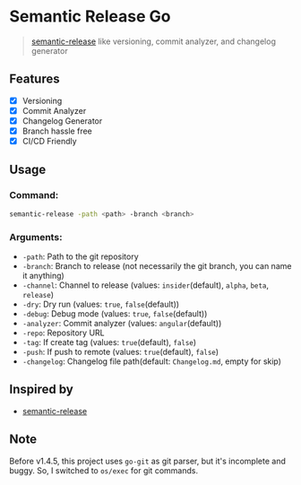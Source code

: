 # Semantic Release Go
> [semantic-release](https://semantic-release.gitbook.io/) like versioning, commit analyzer, and changelog generator

## Features
- [x] Versioning
- [x] Commit Analyzer
- [x] Changelog Generator
- [x] Branch hassle free
- [x] CI/CD Friendly

## Usage
### Command:
```bash
semantic-release -path <path> -branch <branch>
```

### Arguments:
- `-path`: Path to the git repository
- `-branch`: Branch to release (not necessarily the git branch, you can name it anything)
- `-channel`: Channel to release (values: `insider`(default), `alpha`, `beta`, `release`)
- `-dry`: Dry run (values: `true`, `false`(default))
- `-debug`: Debug mode (values: `true`, `false`(default))
- `-analyzer`: Commit analyzer (values: `angular`(default))
- `-repo`: Repository URL
- `-tag`: If create tag (values: `true`(default), `false`)
- `-push`: If push to remote (values: `true`(default), `false`)
- `-changelog`: Changelog file path(default: `Changelog.md`, empty for skip)

## Inspired by
- [semantic-release](https://semantic-release.gitbook.io/)

## Note
Before v1.4.5, this project uses `go-git` as git parser, but it's incomplete and buggy. So, I switched to `os/exec` for git commands.